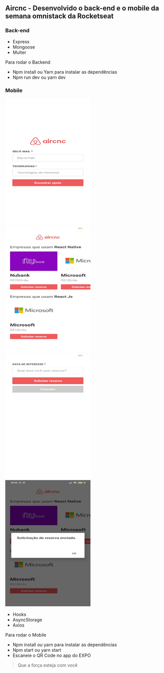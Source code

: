 ## Aircnc - Desenvolvido o back-end e o mobile da semana omnistack da Rocketseat

### Back-end 

- Express
- Mongoose
- Multer

Para rodar o Backend
- Npm install ou Yarn para instalar as dependências
- Npm run dev ou yarn dev

### Mobile

<img src="https://github.com/Daniels887/Aircnc/blob/master/mobile/Telas/Login.png" alt="Login" width="270" height="400" /><img src="https://github.com/Daniels887/Aircnc/blob/master/mobile/Telas/ListApp.png" alt="List" width="270" height="400" /> <img src="https://github.com/Daniels887/Aircnc/blob/master/mobile/Telas/reservaApp.png" alt="Reserva" width="270" height="400" />
<img src="https://github.com/Daniels887/Aircnc/blob/master/mobile/Telas/Alert.png" alt="Alert" width="270" height="400" />

- Hooks
- AsyncStorage
- Axios

Para rodar o Mobile
- Npm install ou yarn para instalar as dependências
- Npm start ou yarn start
- Escaneie o QR Code no app do EXPO

> Que a força esteja com você
